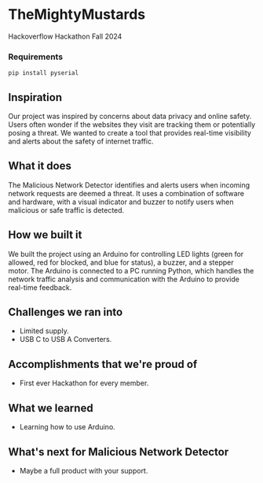 # TheMightyMustards

Hackoverflow Hackathon Fall 2024

### Requirements

```
pip install pyserial
```

## Inspiration

Our project was inspired by concerns about data privacy and online safety. Users often wonder if the websites they visit are tracking them or potentially posing a threat. We wanted to create a tool that provides real-time visibility and alerts about the safety of internet traffic.

## What it does

The Malicious Network Detector identifies and alerts users when incoming network requests are deemed a threat. It uses a combination of software and hardware, with a visual indicator and buzzer to notify users when malicious or safe traffic is detected.

## How we built it

We built the project using an Arduino for controlling LED lights (green for allowed, red for blocked, and blue for status), a buzzer, and a stepper motor. The Arduino is connected to a PC running Python, which handles the network traffic analysis and communication with the Arduino to provide real-time feedback.

## Challenges we ran into

- Limited supply.
- USB C to USB A Converters.

## Accomplishments that we're proud of

- First ever Hackathon for every member.

## What we learned

- Learning how to use Arduino.

## What's next for Malicious Network Detector

- Maybe a full product with your support.
